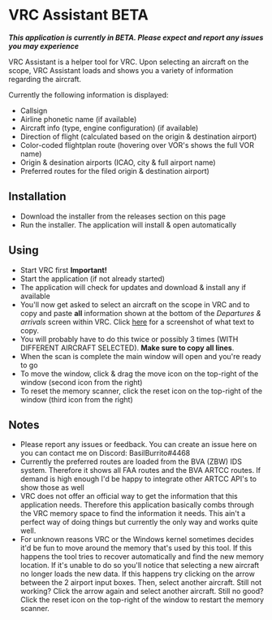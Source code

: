 # VRC Assistant BETA

***This application is currently in BETA. Please expect and report any issues you may experience***

VRC Assistant is a helper tool for VRC. Upon selecting an aircraft on the scope, VRC Assistant loads and shows you a variety of information regarding the aircraft.

Currently the following information is displayed:

* Callsign
* Airline phonetic name (if available)
* Aircraft info (type, engine configuration) (if available)
* Direction of flight (calculated based on the origin & destination airport)
* Color-coded flightplan route (hovering over VOR's shows the full VOR name)
* Origin & desination airports (ICAO, city & full airport name)
* Preferred routes for the filed origin & destination airport)

## Installation
* Download the installer from the releases section on this page
* Run the installer. The application will install & open automatically

## Using
* Start VRC first **Important!**
* Start the application (if not already started)
* The application will check for updates and download & install any if available
* You'll now get asked to select an aircraft on the scope in VRC and to copy and paste **all** information shown at the bottom of the *Departures & arrivals* screen within VRC. Click [here](https://imgur.com/a/gCKUQ8l) for a screenshot of what text to copy.
* You will probably have to do this twice or possibly 3 times (WITH DIFFERENT AIRCRAFT SELECTED). **Make sure to copy all lines**.
* When the scan is complete the main window will open and you're ready to go
* To move the window, click & drag the move icon on the top-right of the window (second icon from the right)
* To reset the memory scanner, click the reset icon on the top-right of the window (third icon from the right)

## Notes
* Please report any issues or feedback. You can create an issue here on you can contact me on Discord: BasilBurrito#4468
* Currently the preferred routes are loaded from the BVA (ZBW) IDS system. Therefore it shows all FAA routes and the BVA ARTCC routes. If demand is high enough I'd be happy to integrate other ARTCC API's to show those as well
* VRC does not offer an official way to get the information that this application needs. Therefore this application basically combs through the VRC memory space to find the information it needs. This ain't a perfect way of doing things but currently the only way and works quite well.
* For unknown reasons VRC or the Windows kernel sometimes decides it'd be fun to move around the memory that's used by this tool. If this happens the tool tries to recover automatically and find the new memory location. If it's unable to do so you'll notice that selecting a new aircraft no longer loads the new data. If this happens try clicking on the arrow between the 2 airport input boxes. Then, select another aircraft. Still not working? Click the arrow again and select another aircraft. Still no good? Click the reset icon on the top-right of the window to restart the memory scanner.
